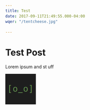 ```yaml
---
title: Test
date: 2017-09-11T21:49:55.000-04:00
wqer: "/tentcheese.jpg"

---
```

# Test Post

Lorem ipsum and st uff

![](uploads/2017/09/12/opsbot.png) 